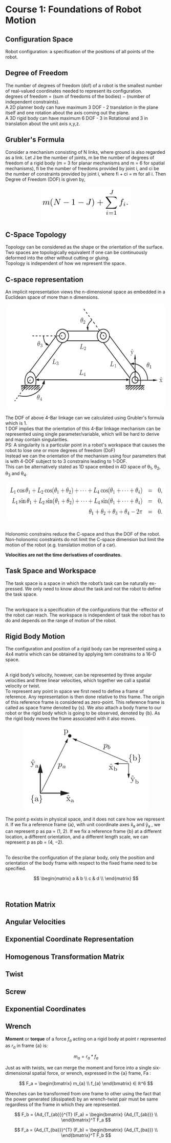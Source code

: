 # Course 1: Foundations of Robot Motion

## Configuration Space

Robot configuration: a specification of the positions of all points of the robot.

## Degree of Freedom

The number of degrees of freedom (dof) of a robot is the smallest number of real-valued coordinates needed to represent its configuration.
<br>
degrees of freedom = (sum of freedoms of the bodies) − (number of independent constraints).
<br>
A 2D planner body can have maximum 3 DOF - 2 translation in the plane itself and one rotation about the axis coming out the plane.
<br>
A 3D rigid body can have maximum 6 DOF - 3 in Rotational and 3 in translation about the unit axis x,y,z.


## Grubler's Formula

Consider a mechanism consisting of N links, where ground
is also regarded as a link. Let J be the number of joints, m be the number of
degrees of freedom of a rigid body (m = 3 for planar mechanisms and m = 6 for
spatial mechanisms), fi be the number of freedoms provided by joint i, and ci be
the number of constraints provided by joint i, where fi + ci = m for all i. Then Degree of Freedom (DOF) is given by, 
<p align="center">
	<img src="Images/grubler.png" width="282" height="106"/>
</p>

## C-Space Topology

Topology can be considered as the shape or the orientation of the surface.
<br>
Two spaces are topologically equivalent if one can be continuously deformed into the other without cutting or gluing.
<br>
Topology is independent of how we represent the space.

## C-space representation

An implicit representation views the n-dimensional space as embedded in a Euclidean space of more than n dimensions.

<p align="center">
	<img src="Images/fourbarlinkage.png" width="586" height="328"/>
</p>

The DOF of above 4-Bar linkage can we calculated using Grubler's formula which is 1.<br>
1 DOF implies that the orientation of this 4-Bar linkage mechanism can be represented using single parameter/variable, which will be hard to derive and may contain singularities.
<br>
PS: A singularity is a particular point in a robot's workspace that causes the robot to lose one or more degrees of freedom (DoF)
<br>
Instead we can the orientation of the mechanism using four parameters that is with 4-DOF subject to to 3 constrains leading to 1-DOF.
<br>
This can be alternatively stated as 1D space embed in 4D space of θ<sub>1</sub>, θ<sub>2</sub>, θ<sub>3</sub> and θ<sub>4</sub>.

<p align="center">
	<img src="Images/eqn.png" width="643" height="120"/>
</p>


<br>
Holonomic constrains reduce the C-space and thus the DOF of the robot.
<br>
Non-holonomic constraints do not limit the C-space dimension but limit the motion of the robot (e.g. translation motion of a car).

<br>

**Velocities are not the time derivatives of coordinates.**

## Task Space and Workspace

The task space is a space in which the robot’s task can be naturally ex-
pressed. We only need to know about the task and not the robot to define the task space.

<br>
The workspace is a specification of the configurations that the -effector of the robot can reach. The workspace is independent of task the robot has to do and depends on the range of motion of the robot.


## Rigid Body Motion

The configuration and position of a rigid body can be represented using a 4x4 matrix which can be obtained by applying tem constrains to a 16-D space.

<br>
A rigid body’s velocity, however, can be represented by three angular
velocities and three linear velocities, which together we call a spatial velocity or twist.

<br>
To represent any point in space we first need to define a frame of reference. Any representation is then done relative to this frame. The origin of this reference frame is considered as zero-point.
This reference frame is called as space frame denoted by {s}.
We also attach a body frame to our robot or the rigid body which is going to be observed, denoted by {b}.
 As the rigid body moves the frame associated with it also moves.

<br>

 <p align="center">
	<img src="Images/refframe.png" width="394" height="266"/>
</p>

The point p exists in physical space, and it does not care how we represent it. If we fix a reference frame {a}, with unit coordinate axes x̂<sub>a</sub> and ŷ<sub>a</sub> , we can represent p as pa = (1, 2). If we fix a reference frame {b} at a different location, a different orientation, and a different length scale, we can represent p as pb = (4, −2).

<br>
To describe the configuration of the planar body, only the position and
orientation of the body frame with respect to the fixed frame need to be specified.

<br>

$$
\begin{matrix}
    a & b \\
    c & d \\
\end{matrix}
$$

<br>






## Rotation Matrix

## Angular Velocities

## Exponential Coordinate Representation

## Homogenous Transformation Matrix

## Twist

## Screw

## Exponential Coordinates

## Wrench

**Moment** or **torque** of a force *f<sub>a</sub>* acting on a rigid body at point r represented as *r<sub>a</sub>* in frame {a} is:

$$
m_a = r_a * f_a
$$

Just as with twists, we can merge the moment and force into a single six- dimensional spatial force, or wrench, expressed in the {a} frame, Fa :

$$
F_a = \begin{bmatrix}
    m_{a}  \\
    f_{a}
\end{bmatrix}
∈ ℝ^6
$$

Wrenches can be transformed from one frame to other using the fact that the power generated (dissipated) by an  wrench-twist pair must be same regardless of the frame in which they are represented.

$$
F_b = {Ad_{T_{ab}}}^{T} (F_a) = 
\begin{bmatrix}
    {Ad_{T_{ab}}}  \\
\end{bmatrix}^T
F_a
$$

$$
F_a = {Ad_{T_{ba}}}^{T} (F_b) = 
\begin{bmatrix}
    {Ad_{T_{ba}}}  \\
\end{bmatrix}^T
F_b
$$
